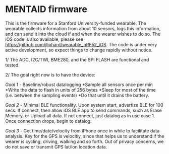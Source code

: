 # MENTAID firmware

This is the firmware for a Stanford University-funded wearable. The wearable collects information from about 10 sensors, logs this information, and can send it into the cloud if and when the wearer wishes to do so. The iOS code is also available, please see https://github.com/jliphard/wearable_nRF52_iOS. The code is under very active development, so expect things to change rapidly without notice. 

1/ The ADC, I2C/TWI, BME280, and the SPI FLASH are functional and tested. 

2/ The goal right now is to have the device:

_Goal 1_ - Baseline/robust datalogging
*Sample all sensors once per min
*Write the data to flash in units of 256 bytes 
*Sleep for most of the time (i.e. between the sampling events)
*Do that until it drains the battery. 

_Goal 2_ - Minimal BLE functionality. Upon system start, advertize BLE for 100 secs. If connect, then allow iOS BLE app to send commands, such as Erase Memory, or Upload all data. If not connect, just datalog as in use case 1. Once connection drops, begin to datalog.

_Goal 3_ - Get time/date/velocity from iPhone once in while to facilitate data analysis. Key for the GPS is velocitiy, since that helps us to understand if the wearer is cycling, driving, walking and so forth. Out of privacy concerns, we do not save or transmit GPS lat/lon location data.
